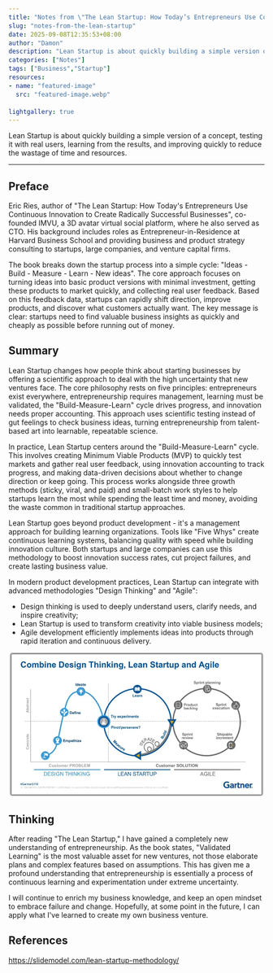 ```yaml
---
title: "Notes from \"The Lean Startup: How Today’s Entrepreneurs Use Continuous Innovation to Create Radically Successful Businesses\""
slug: "notes-from-the-lean-startup"
date: 2025-09-08T12:35:53+08:00
author: "Damon"
description: "Lean Startup is about quickly building a simple version of a concept, testing it with real users, learning from the results, and improving quickly to reduce the wastage of time and resources."
categories: ["Notes"]
tags: ["Business","Startup"]
resources:
- name: "featured-image"
  src: "featured-image.webp"

lightgallery: true
---
```


Lean Startup is about quickly building a simple version of a concept, testing it with real users, learning from the results, and improving quickly to reduce the wastage of time and resources.

<!--more-->

---

## Preface

Eric Ries, author of "The Lean Startup: How Today's Entrepreneurs Use Continuous Innovation to Create Radically Successful Businesses", co-founded IMVU, a 3D avatar virtual social platform, where he also served as CTO. His background includes roles as Entrepreneur-in-Residence at Harvard Business School and providing business and product strategy consulting to startups, large companies, and venture capital firms.

The book breaks down the startup process into a simple cycle: "Ideas - Build - Measure - Learn - New ideas". The core approach focuses on turning ideas into basic product versions with minimal investment, getting these products to market quickly, and collecting real user feedback. Based on this feedback data, startups can rapidly shift direction, improve products, and discover what customers actually want. The key message is clear: startups need to find valuable business insights as quickly and cheaply as possible before running out of money.

## Summary

Lean Startup changes how people think about starting businesses by offering a scientific approach to deal with the high uncertainty that new ventures face. The core philosophy rests on five principles: entrepreneurs exist everywhere, entrepreneurship requires management, learning must be validated, the "Build-Measure-Learn" cycle drives progress, and innovation needs proper accounting. This approach uses scientific testing instead of gut feelings to check business ideas, turning entrepreneurship from talent-based art into learnable, repeatable science.

In practice, Lean Startup centers around the "Build-Measure-Learn" cycle. This involves creating Minimum Viable Products (MVP) to quickly test markets and gather real user feedback, using innovation accounting to track progress, and making data-driven decisions about whether to change direction or keep going. This process works alongside three growth methods (sticky, viral, and paid) and small-batch work styles to help startups learn the most while spending the least time and money, avoiding the waste common in traditional startup approaches.

Lean Startup goes beyond product development - it's a management approach for building learning organizations. Tools like "Five Whys" create continuous learning systems, balancing quality with speed while building innovation culture. Both startups and large companies can use this methodology to boost innovation success rates, cut project failures, and create lasting business value.

In modern product development practices, Lean Startup can integrate with advanced methodologies "Design Thinking" and "Agile":

- Design thinking is used to deeply understand users, clarify needs, and inspire creativity;
- Lean Startup is used to transform creativity into viable business models;
- Agile development efficiently implements ideas into products through rapid iteration and continuous delivery.

![design-leanstartup-agile](design-leanstartup-agile.webp)

## Thinking

After reading "The Lean Startup," I have gained a completely new understanding of entrepreneurship. As the book states, "Validated Learning" is the most valuable asset for new ventures, not those elaborate plans and complex features based on assumptions. This has given me a profound understanding that entrepreneurship is essentially a process of continuous learning and experimentation under extreme uncertainty.

I will continue to enrich my business knowledge, and keep an open mindset to embrace failure and change. Hopefully, at some point in the future, I can apply what I've learned to create my own business venture.

## References

https://slidemodel.com/lean-startup-methodology/  

